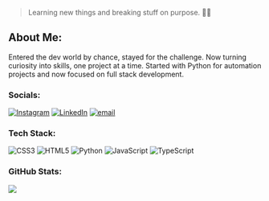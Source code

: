> Learning new things and breaking stuff on purpose. 👩‍💻

<!--
**aliceschm/aliceschm** is a ✨ _special_ ✨ repository because its `README.md` (this file) appears on your GitHub profile.

Here are some ideas to get you started:

- 🔭 I’m currently working on ...
- 🌱 I’m currently learning ...
- 👯 I’m looking to collaborate on ...
- 🤔 I’m looking for help with ...
- 💬 Ask me about ...
- 📫 How to reach me: ...
- 😄 Pronouns: ...
- ⚡ Fun fact: ...
-->
<!-- [https://github-readme-stats-alices-projects-cd83d0c6.vercel.app/](https://github-readme-stats-six-sigma-63.vercel.app/) -->
## About Me:
Entered the dev world by chance, stayed for the challenge. Now turning curiosity into skills, one project at a time. 
Started with Python for automation projects and now focused on full stack development.


### Socials:
[![Instagram](https://img.shields.io/badge/Instagram-%23E4405F.svg?logo=Instagram&logoColor=white)](https://instagram.com/aliceschm) [![LinkedIn](https://img.shields.io/badge/LinkedIn-%230077B5.svg?logo=linkedin&logoColor=white)](https://linkedin.com/in/alice-schmidt) [![email](https://img.shields.io/badge/Email-D14836?logo=gmail&logoColor=white)](mailto:aliceschmidt.dev@gmail.com) 



### Tech Stack:
![CSS3](https://img.shields.io/badge/css3-%231572B6.svg?style=plastic&logo=css3&logoColor=white) ![HTML5](https://img.shields.io/badge/html5-%23E34F26.svg?style=plastic&logo=html5&logoColor=white) ![Python](https://img.shields.io/badge/python-3670A0?style=plastic&logo=python&logoColor=ffdd54) ![JavaScript](https://img.shields.io/badge/javascript-%23323330.svg?style=plastic&logo=javascript&logoColor=%23F7DF1E) ![TypeScript](https://img.shields.io/badge/typescript-%23007ACC.svg?style=plastic&logo=typescript&logoColor=white)

### GitHub Stats:
![](https://github-readme-stats-six-sigma-63.vercel.app/api/top-langs/?username=aliceschm&theme=omni&hide_border=false&include_all_commits=true&count_private=true&layout=compact)


